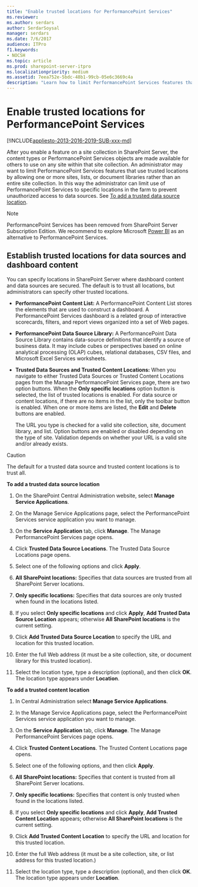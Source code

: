```yaml
---
title: "Enable trusted locations for PerformancePoint Services"
ms.reviewer: 
ms.author: serdars
author: SerdarSoysal
manager: serdars
ms.date: 7/6/2017
audience: ITPro
f1.keywords:
- NOCSH
ms.topic: article
ms.prod: sharepoint-server-itpro
ms.localizationpriority: medium
ms.assetid: 7eea752e-5bdc-48b1-99cb-05e6c3669c4a
description: "Learn how to limit PerformancePoint Services features that use trusted locations by allowing only designated sites, lists or document libraries rather than the entire site collection."
---
```


# Enable trusted locations for PerformancePoint Services

[!INCLUDE[appliesto-2013-2016-2019-SUB-xxx-md](../includes/appliesto-2013-2016-2019-SUB-xxx-md.md)]
  
After you enable a feature on a site collection in SharePoint Server, the content types or PerformancePoint Services objects are made available for others to use on any site within that site collection. An administrator may want to limit PerformancePoint Services features that use trusted locations by allowing one or more sites, lists, or document libraries rather than an entire site collection. In this way the administrator can limit use of PerformancePoint Services to specific locations in the farm to prevent unauthorized access to data sources. See [To add a trusted data source location](#proc1).

> [!NOTE]
> PerformancePoint Services has been removed from SharePoint Server Subscription Edition. We recommend to explore Microsoft [Power BI](https://powerbi.microsoft.com/) as an alternative to PerformancePoint Services.
  
## Establish trusted locations for data sources and dashboard content
<a name="establish_trusted_locations"> </a>

You can specify locations in SharePoint Server where dashboard content and data sources are secured. The default is to trust all locations, but administrators can specify other trusted locations.
  
- **PerformancePoint Content List:** A PerformancePoint Content List stores the elements that are used to construct a dashboard. A PerformancePoint Services dashboard is a related group of interactive scorecards, filters, and report views organized into a set of Web pages. 
    
- **PerformancePoint Data Source Library:** A PerformancePoint Data Source Library contains data-source definitions that identify a source of business data. It may include cubes or perspectives based on online analytical processing (OLAP) cubes, relational databases, CSV files, and Microsoft Excel Services worksheets. 
    
- **Trusted Data Sources and Trusted Content Locations:** When you navigate to either Trusted Data Sources or Trusted Content Locations pages from the Manage PerformancePoint Services page, there are two option buttons. When the **Only specific locations** option button is selected, the list of trusted locations is enabled. For data source or content locations, if there are no items in the list, only the toolbar button is enabled. When one or more items are listed, the **Edit** and **Delete** buttons are enabled. 
    
    The URL you type is checked for a valid site collection, site, document library, and list. Option buttons are enabled or disabled depending on the type of site. Validation depends on whether your URL is a valid site and/or already exists. 
    
> [!CAUTION]
> The default for a trusted data source and trusted content locations is to trust all. 
  
 <a name="proc1"></a>**To add a trusted data source location**
  
1. On the SharePoint Central Administration website, select **Manage Service Applications**.
    
2. On the Manage Service Applications page, select the PerformancePoint Services service application you want to manage.
    
3. On the **Service Application** tab, click **Manage**. The Manage PerformancePoint Services page opens.
    
4. Click **Trusted Data Source Locations**. The Trusted Data Source Locations page opens.
    
5. Select one of the following options and click **Apply**.
    
1. **All SharePoint locations:** Specifies that data sources are trusted from all SharePoint Server locations. 
    
2. **Only specific locations:** Specifies that data sources are only trusted when found in the locations listed. 
    
6. If you select **Only specific locations** and click **Apply**, **Add Trusted Data Source Location** appears; otherwise **All SharePoint locations** is the current setting. 
    
7. Click **Add Trusted Data Source Location** to specify the URL and location for this trusted location. 
    
8. Enter the full Web address (it must be a site collection, site, or document library for this trusted location).
    
9. Select the location type, type a description (optional), and then click **OK**. The location type appears under **Location**.
    
 **To add a trusted content location**
  
1. In Central Administration select **Manage Service Applications**.
    
2. In the Manage Service Applications page, select the PerformancePoint Services service application you want to manage.
    
3. On the **Service Application** tab, click **Manage**. The Manage PerformancePoint Services page opens.
    
4. Click **Trusted Content Locations**. The Trusted Content Locations page opens.
    
5. Select one of the following options, and then click **Apply**.
    
1. **All SharePoint locations:** Specifies that content is trusted from all SharePoint Server locations. 
    
2. **Only specific locations:** Specifies that content is only trusted when found in the locations listed. 
    
6. If you select **Only specific locations** and click **Apply**, **Add Trusted Content Location** appears; otherwise **All SharePoint locations** is the current setting. 
    
7. Click **Add Trusted Content Location** to specify the URL and location for this trusted location. 
    
8. Enter the full Web address (it must be a site collection, site, or list address for this trusted location.)
    
9. Select the location type, type a description (optional), and then click **OK**. The location type appears under **Location**.
    

